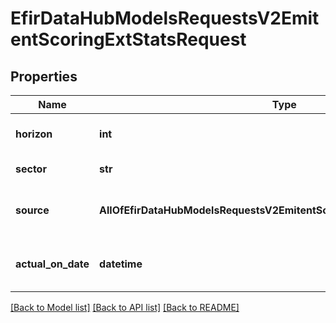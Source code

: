 # EfirDataHubModelsRequestsV2EmitentScoringExtStatsRequest

## Properties
Name | Type | Description | Notes
------------ | ------------- | ------------- | -------------
**horizon** | **int** | Значение горизонта прогнозирования. | [optional] 
**sector** | **str** | Наименование сектора рынка | 
**source** | **AllOfEfirDataHubModelsRequestsV2EmitentScoringExtStatsRequestSource** | Код базы расчета (RSBU &#x3D; 0,IFRS &#x3D; 1)  0 &#x3D; RSBU  1 &#x3D; IFRS | [optional] 
**actual_on_date** | **datetime** | Дата вызова, на которую актуальна статистика | [optional] 

[[Back to Model list]](../README.md#documentation-for-models) [[Back to API list]](../README.md#documentation-for-api-endpoints) [[Back to README]](../README.md)

